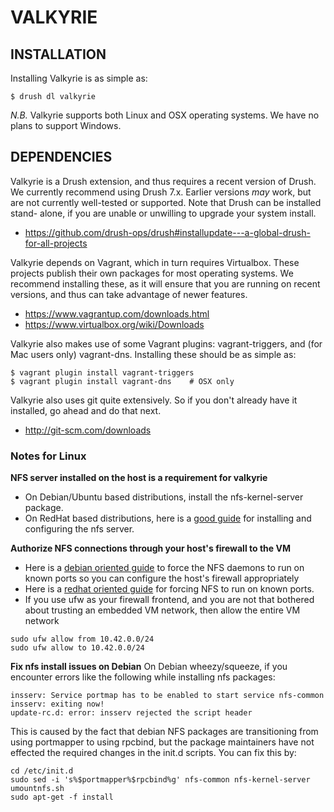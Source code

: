 VALKYRIE
========

INSTALLATION
------------

Installing Valkyrie is as simple as:

    $ drush dl valkyrie

*N.B.* Valkyrie supports both Linux and OSX operating systems. We have no plans
to support Windows.


DEPENDENCIES
------------

Valkyrie is a Drush extension, and thus requires a recent version of Drush. We
currently recommend using Drush 7.x. Earlier versions *may* work, but are not
currently well-tested or supported. Note that Drush can be installed stand-
alone, if you are unable or unwilling to upgrade your system install.

 * https://github.com/drush-ops/drush#installupdate---a-global-drush-for-all-projects

Valkyrie depends on Vagrant, which in turn requires Virtualbox. These projects
publish their own packages for most operating systems. We recommend installing
these, as it will ensure that you are running on recent versions, and thus can
take advantage of newer features.

 * https://www.vagrantup.com/downloads.html
 * https://www.virtualbox.org/wiki/Downloads

Valkyrie also makes use of some Vagrant plugins: vagrant-triggers, and (for Mac
users only) vagrant-dns. Installing these should be as simple as:

    $ vagrant plugin install vagrant-triggers
    $ vagrant plugin install vagrant-dns    # OSX only

Valkyrie also uses git quite extensively. So if you don't already have it
installed, go ahead and do that next.

 * http://git-scm.com/downloads

### Notes for Linux 
**NFS server installed on the host is a requirement for valkyrie**
* On Debian/Ubuntu based distributions, install the nfs-kernel-server package.
* On RedHat based distributions, here is a [good guide](http://computernetworkingnotes.com/network-administration/how-to-configure-nfs-server-in-rhel-6.html) for installing and configuring the nfs server.

**Authorize NFS connections through your host's firewall to the VM**
* Here is a [debian oriented guide](https://wiki.debian.org/SecuringNFS) to force the NFS daemons to run on known ports so you can configure the host's firewall appropriately
* Here is a [redhat oriented guide](https://access.redhat.com/documentation/en-US/Red_Hat_Enterprise_Linux/6/html/Storage_Administration_Guide/s2-nfs-nfs-firewall-config.html) for forcing NFS to run on known ports.
* If you use ufw as your firewall frontend, and you are not that bothered about trusting an embedded VM network, then allow the entire VM network
```
sudo ufw allow from 10.42.0.0/24
sudo ufw allow to 10.42.0.0/24
```
**Fix nfs install issues on Debian**
On Debian wheezy/squeeze, if you encounter errors like the following while installing nfs packages:
```
insserv: Service portmap has to be enabled to start service nfs-common
insserv: exiting now!
update-rc.d: error: insserv rejected the script header
```
This is caused by the fact that debian NFS packages are transitioning from using portmapper to using rpcbind, but the package maintainers have not effected the required changes in the init.d scripts. You can fix this by:
```
cd /etc/init.d
sudo sed -i 's%$portmapper%$rpcbind%g' nfs-common nfs-kernel-server umountnfs.sh
sudo apt-get -f install
```
